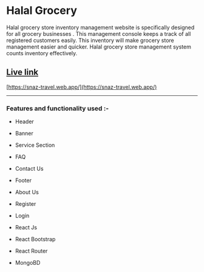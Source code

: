 # Halal Grocery 
Halal grocery store inventory management website is specifically designed for all grocery businesses . This management console keeps a track of all registered customers easily. This inventory will make grocery store management easier and quicker. Halal grocery store  management system counts inventory effectively.   

## [Live link](https://snaz-travel.web.app/)
[https://snaz-travel.web.app/](https://snaz-travel.web.app/)

--------------
### Features and functionality used :-

* Header

* Banner

* Service Section

* FAQ

* Contact Us

* Footer

* About Us

* Register

* Login

* React Js

* React Bootstrap

* React Router

* MongoBD
